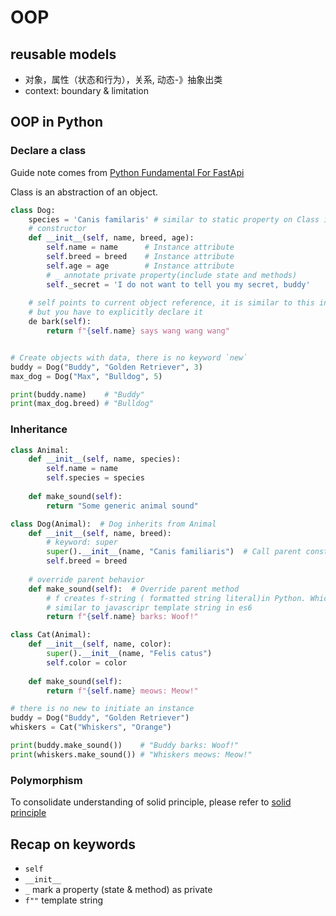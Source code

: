 # OOP

## reusable models

- 对象，属性（状态和行为），关系, 动态-》抽象出类
- context: boundary & limitation

## OOP in Python

### Declare a class

Guide note comes from [Python Fundamental For FastApi](https://claude.ai/chat/d23d6cca-f2ca-4b1f-b72e-4511df7e0515)

Class is an abstraction of an object.

```python
class Dog:
    species = 'Canis familaris' # similar to static property on Class in TypeScript
    # constructor
    def __init__(self, name, breed, age):
        self.name = name      # Instance attribute
        self.breed = breed    # Instance attribute
        self.age = age        # Instance attribute
        # _ annotate private property(include state and methods)
        self._secret = 'I do not want to tell you my secret, buddy'
    
    # self points to current object reference, it is similar to this in javascript 
    # but you have to explicitly declare it
    de bark(self):
        return f"{self.name} says wang wang wang"


# Create objects with data, there is no keyword `new`
buddy = Dog("Buddy", "Golden Retriever", 3)
max_dog = Dog("Max", "Bulldog", 5)

print(buddy.name)    # "Buddy"
print(max_dog.breed) # "Bulldog"
```

### Inheritance

```python
class Animal:
    def __init__(self, name, species):
        self.name = name
        self.species = species
    
    def make_sound(self):
        return "Some generic animal sound"

class Dog(Animal):  # Dog inherits from Animal
    def __init__(self, name, breed):
        # keyword: super
        super().__init__(name, "Canis familiaris")  # Call parent constructor
        self.breed = breed
    
    # override parent behavior
    def make_sound(self):  # Override parent method
        # f creates f-string ( formatted string literal)in Python. Which allows you to embed expression directly inside of the string
        # similar to javascripr template string in es6
        return f"{self.name} barks: Woof!"

class Cat(Animal):
    def __init__(self, name, color):
        super().__init__(name, "Felis catus")
        self.color = color
    
    def make_sound(self):
        return f"{self.name} meows: Meow!"

# there is no new to initiate an instance
buddy = Dog("Buddy", "Golden Retriever")
whiskers = Cat("Whiskers", "Orange")

print(buddy.make_sound())    # "Buddy barks: Woof!"
print(whiskers.make_sound()) # "Whiskers meows: Meow!"

```

### Polymorphism

To consolidate understanding of solid principle, please refer to [solid principle](./solid-principle.md)

## Recap on keywords

- `self`
- `__init__`
- `_` mark a property (state & method) as private
- `f""` template string